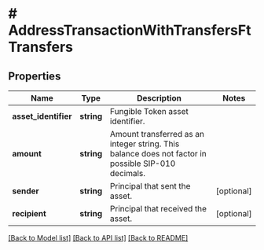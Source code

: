 # # AddressTransactionWithTransfersFtTransfers

## Properties

Name | Type | Description | Notes
------------ | ------------- | ------------- | -------------
**asset_identifier** | **string** | Fungible Token asset identifier. |
**amount** | **string** | Amount transferred as an integer string. This balance does not factor in possible SIP-010 decimals. |
**sender** | **string** | Principal that sent the asset. | [optional]
**recipient** | **string** | Principal that received the asset. | [optional]

[[Back to Model list]](../../README.md#models) [[Back to API list]](../../README.md#endpoints) [[Back to README]](../../README.md)
